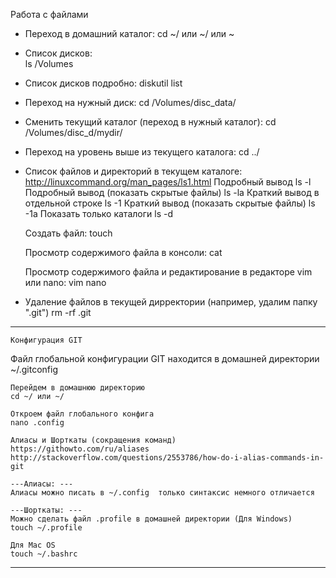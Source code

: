 
Работа с файлами 

- Переход в домашний каталог:
	cd ~/ или ~/ или ~

- Список дисков:  
	ls /Volumes
	
- Список дисков подробно:
	diskutil list
	
- Переход на нужный диск:
	cd /Volumes/disc_data/

- Сменить текущий каталог (переход в нужный каталог):
	cd /Volumes/disc_d/mydir/
	
- Переход на уровень выше из текущего каталога:
	cd ../

- Список файлов и директорий в текущем каталоге:
  http://linuxcommand.org/man_pages/ls1.html
  Подробный вывод
  	ls -l
  Подробный вывод (показать скрытые файлы)
  	ls -la
  Краткий вывод в отдельной строке
    ls -1
  Краткий вывод (показать скрытые файлы) 
    ls -1a
  Показать только каталоги
    ls -d
    
  Создать файл:
  touch <FILE> 
  
  Просмотр содержимого файла в консоли:
  cat <FILE>
  
  Просмотр содержимого файла и редактирование в редакторе vim или nano:
  vim <FILE>
  nano <FILE> 

- Удаление файлов в текущей дирректории
   (например, удалим папку ".git") 
    rm -rf .git


----------------------------------------------------------------
 	
 	Конфигурация GIT
 	   
Файл глобальной конфигурации GIT находится в домашней директории
	~/.gitconfig
	
	Перейдем в домашнюю директорию 
	cd ~/ или ~/ 
	
	Откроем файл глобального конфига
	nano .config
	
	Алиасы и Шорткаты (сокращения команд)
	https://githowto.com/ru/aliases 
	http://stackoverflow.com/questions/2553786/how-do-i-alias-commands-in-git
	
	---Алиасы: ---
	Алиасы можно писать в ~/.config  только синтаксис немного отличается 
	
	---Шорткаты: ---
	Можно сделать файл .profile в домашней директории (Для Windows)
	touch ~/.profile
	
	Для Mac OS
	touch ~/.bashrc 

---------------------------------------------------------------- 	

	
	
	
	
	